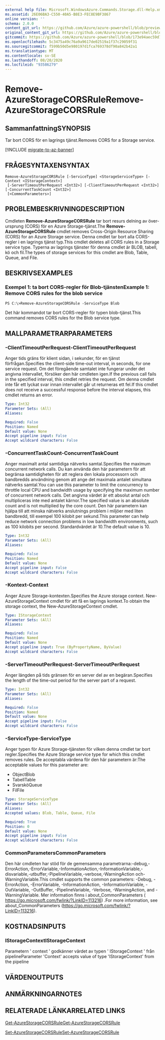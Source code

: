 ```yaml
---
external help file: Microsoft.WindowsAzure.Commands.Storage.dll-Help.xml
ms.assetid: 26E06BA3-C550-40A5-B8E3-FEC8E9BF3867
online version: ''
schema: 2.0.0
content_git_url: https://github.com/Azure/azure-powershell/blob/preview/src/Storage/Commands.Storage/help/Remove-AzureStorageCORSRule.md
original_content_git_url: https://github.com/Azure/azure-powershell/blob/preview/src/Storage/Commands.Storage/help/Remove-AzureStorageCORSRule.md
gitcommit: https://github.com/Azure/azure-powershell/blob/173e94aec59d7f539b72e43e90e5e7f8ba5f62bc
ms.openlocfilehash: 5c3475a49c76a9a9617de02519a1f37c29059f31
ms.sourcegitcommit: f599b50d5e980197d1fca769378df90a842b42a1
ms.translationtype: MT
ms.contentlocale: sv-SE
ms.lasthandoff: 08/20/2020
ms.locfileid: "93586279"
---
```

# <span data-ttu-id="da218-101">Remove-AzureStorageCORSRule</span><span class="sxs-lookup"><span data-stu-id="da218-101">Remove-AzureStorageCORSRule</span></span>

## <span data-ttu-id="da218-102">Sammanfattning</span><span class="sxs-lookup"><span data-stu-id="da218-102">SYNOPSIS</span></span>
<span data-ttu-id="da218-103">Tar bort CORS för en lagrings tjänst.</span><span class="sxs-lookup"><span data-stu-id="da218-103">Removes CORS for a Storage service.</span></span>

[!INCLUDE [migrate-to-az-banner](../../includes/migrate-to-az-banner.md)]

## <span data-ttu-id="da218-104">FRÅGESYNTAXEN</span><span class="sxs-lookup"><span data-stu-id="da218-104">SYNTAX</span></span>

```
Remove-AzureStorageCORSRule [-ServiceType] <StorageServiceType> [-Context <IStorageContext>]
 [-ServerTimeoutPerRequest <Int32>] [-ClientTimeoutPerRequest <Int32>] [-ConcurrentTaskCount <Int32>]
 [<CommonParameters>]
```

## <span data-ttu-id="da218-105">PROBLEMBESKRIVNING</span><span class="sxs-lookup"><span data-stu-id="da218-105">DESCRIPTION</span></span>
<span data-ttu-id="da218-106">Cmdleten **Remove-AzureStorageCORSRule** tar bort resurs delning av över-ursprung (CORS) för en Azure Storage-tjänst.</span><span class="sxs-lookup"><span data-stu-id="da218-106">The **Remove-AzureStorageCORSRule** cmdlet removes Cross-Origin Resource Sharing (CORS) for an Azure Storage service.</span></span>
<span data-ttu-id="da218-107">Denna cmdlet tar bort alla CORS-regler i en lagrings tjänst typ.</span><span class="sxs-lookup"><span data-stu-id="da218-107">This cmdlet deletes all CORS rules in a Storage service type.</span></span>
<span data-ttu-id="da218-108">Typerna av lagrings tjänster för denna cmdlet är BLOB, tabell, kö och fil.</span><span class="sxs-lookup"><span data-stu-id="da218-108">The types of storage services for this cmdlet are Blob, Table, Queue, and File.</span></span>

## <span data-ttu-id="da218-109">BESKRIVS</span><span class="sxs-lookup"><span data-stu-id="da218-109">EXAMPLES</span></span>

### <span data-ttu-id="da218-110">Exempel 1: ta bort CORS-regler för Blob-tjänsten</span><span class="sxs-lookup"><span data-stu-id="da218-110">Example 1: Remove CORS rules for the blob service</span></span>
```
PS C:\>Remove-AzureStorageCORSRule -ServiceType Blob
```

<span data-ttu-id="da218-111">Det här kommandot tar bort CORS-regler för typen blob-tjänst.</span><span class="sxs-lookup"><span data-stu-id="da218-111">This command removes CORS rules for the Blob service type.</span></span>

## <span data-ttu-id="da218-112">MALLPARAMETRAR</span><span class="sxs-lookup"><span data-stu-id="da218-112">PARAMETERS</span></span>

### <span data-ttu-id="da218-113">-ClientTimeoutPerRequest</span><span class="sxs-lookup"><span data-stu-id="da218-113">-ClientTimeoutPerRequest</span></span>
<span data-ttu-id="da218-114">Anger tids gräns för klient sidan, i sekunder, för en tjänst förfrågan.</span><span class="sxs-lookup"><span data-stu-id="da218-114">Specifies the client-side time-out interval, in seconds, for one service request.</span></span>
<span data-ttu-id="da218-115">Om det föregående samtalet inte fungerar under det angivna intervallet, försöker den här cmdleten igen.</span><span class="sxs-lookup"><span data-stu-id="da218-115">If the previous call fails in the specified interval, this cmdlet retries the request.</span></span>
<span data-ttu-id="da218-116">Om denna cmdlet inte får ett lyckat svar innan intervallet går ut returneras ett fel.</span><span class="sxs-lookup"><span data-stu-id="da218-116">If this cmdlet does not receive a successful response before the interval elapses, this cmdlet returns an error.</span></span>

```yaml
Type: Int32
Parameter Sets: (All)
Aliases: 

Required: False
Position: Named
Default value: None
Accept pipeline input: False
Accept wildcard characters: False
```

### <span data-ttu-id="da218-117">-ConcurrentTaskCount</span><span class="sxs-lookup"><span data-stu-id="da218-117">-ConcurrentTaskCount</span></span>
<span data-ttu-id="da218-118">Anger maximalt antal samtidiga nätverks samtal.</span><span class="sxs-lookup"><span data-stu-id="da218-118">Specifies the maximum concurrent network calls.</span></span>
<span data-ttu-id="da218-119">Du kan använda den här parametern för att begränsa samtidigheten för att reglera den lokala processorn och bandbredds användning genom att ange det maximala antalet simultana nätverks samtal.</span><span class="sxs-lookup"><span data-stu-id="da218-119">You can use this parameter to limit the concurrency to throttle local CPU and bandwidth usage by specifying the maximum number of concurrent network calls.</span></span>
<span data-ttu-id="da218-120">Det angivna värdet är ett absolut antal och multipliceras inte med antalet kärnor.</span><span class="sxs-lookup"><span data-stu-id="da218-120">The specified value is an absolute count and is not multiplied by the core count.</span></span>
<span data-ttu-id="da218-121">Den här parametern kan hjälpa till att minska nätverks anslutnings problem i miljöer med liten bandbredd, till exempel 100 kilobit per sekund.</span><span class="sxs-lookup"><span data-stu-id="da218-121">This parameter can help reduce network connection problems in low bandwidth environments, such as 100 kilobits per second.</span></span>
<span data-ttu-id="da218-122">Standardvärdet är 10.</span><span class="sxs-lookup"><span data-stu-id="da218-122">The default value is 10.</span></span>

```yaml
Type: Int32
Parameter Sets: (All)
Aliases: 

Required: False
Position: Named
Default value: None
Accept pipeline input: False
Accept wildcard characters: False
```

### <span data-ttu-id="da218-123">-Kontext</span><span class="sxs-lookup"><span data-stu-id="da218-123">-Context</span></span>
<span data-ttu-id="da218-124">Anger Azure Storage-kontexten.</span><span class="sxs-lookup"><span data-stu-id="da218-124">Specifies the Azure storage context.</span></span>
<span data-ttu-id="da218-125">New-AzureStorageContext cmdlet för att få en lagrings kontext.</span><span class="sxs-lookup"><span data-stu-id="da218-125">To obtain the storage context, the New-AzureStorageContext cmdlet.</span></span>

```yaml
Type: IStorageContext
Parameter Sets: (All)
Aliases: 

Required: False
Position: Named
Default value: None
Accept pipeline input: True (ByPropertyName, ByValue)
Accept wildcard characters: False
```

### <span data-ttu-id="da218-126">-ServerTimeoutPerRequest</span><span class="sxs-lookup"><span data-stu-id="da218-126">-ServerTimeoutPerRequest</span></span>
<span data-ttu-id="da218-127">Anger längden på tids gränsen för en server del av en begäran.</span><span class="sxs-lookup"><span data-stu-id="da218-127">Specifies the length of the time-out period for the server part of a request.</span></span>

```yaml
Type: Int32
Parameter Sets: (All)
Aliases: 

Required: False
Position: Named
Default value: None
Accept pipeline input: False
Accept wildcard characters: False
```

### <span data-ttu-id="da218-128">-ServiceType</span><span class="sxs-lookup"><span data-stu-id="da218-128">-ServiceType</span></span>
<span data-ttu-id="da218-129">Anger typen för Azure Storage-tjänsten för vilken denna cmdlet tar bort regler.</span><span class="sxs-lookup"><span data-stu-id="da218-129">Specifies the Azure Storage service type for which this cmdlet removes rules.</span></span>
<span data-ttu-id="da218-130">De acceptabla värdena för den här parametern är:</span><span class="sxs-lookup"><span data-stu-id="da218-130">The acceptable values for this parameter are:</span></span>

- <span data-ttu-id="da218-131">Object</span><span class="sxs-lookup"><span data-stu-id="da218-131">Blob</span></span> 
- <span data-ttu-id="da218-132">Tabell</span><span class="sxs-lookup"><span data-stu-id="da218-132">Table</span></span> 
- <span data-ttu-id="da218-133">Svarskö</span><span class="sxs-lookup"><span data-stu-id="da218-133">Queue</span></span> 
- <span data-ttu-id="da218-134">Fil</span><span class="sxs-lookup"><span data-stu-id="da218-134">File</span></span>

```yaml
Type: StorageServiceType
Parameter Sets: (All)
Aliases: 
Accepted values: Blob, Table, Queue, File

Required: True
Position: 0
Default value: None
Accept pipeline input: False
Accept wildcard characters: False
```

### <span data-ttu-id="da218-135">CommonParameters</span><span class="sxs-lookup"><span data-stu-id="da218-135">CommonParameters</span></span>
<span data-ttu-id="da218-136">Den här cmdleten har stöd för de gemensamma parametrarna:-debug,-ErrorAction,-ErrorVariable,-InformationAction,-InformationVariable,-disvariable,-utbuffer,-PipelineVariable,-verbose,-WarningAction och-WarningVariable.</span><span class="sxs-lookup"><span data-stu-id="da218-136">This cmdlet supports the common parameters: -Debug, -ErrorAction, -ErrorVariable, -InformationAction, -InformationVariable, -OutVariable, -OutBuffer, -PipelineVariable, -Verbose, -WarningAction, and -WarningVariable.</span></span> <span data-ttu-id="da218-137">Mer information finns i about_CommonParameters ( https://go.microsoft.com/fwlink/?LinkID=113216) .</span><span class="sxs-lookup"><span data-stu-id="da218-137">For more information, see about_CommonParameters (https://go.microsoft.com/fwlink/?LinkID=113216).</span></span>

## <span data-ttu-id="da218-138">KOSTNADS</span><span class="sxs-lookup"><span data-stu-id="da218-138">INPUTS</span></span>

### <span data-ttu-id="da218-139">IStorageContext</span><span class="sxs-lookup"><span data-stu-id="da218-139">IStorageContext</span></span>

<span data-ttu-id="da218-140">Parametern ' context ' godkänner värdet av typen ' IStorageContext ' från pipeline</span><span class="sxs-lookup"><span data-stu-id="da218-140">Parameter 'Context' accepts value of type 'IStorageContext' from the pipeline</span></span>

## <span data-ttu-id="da218-141">VÄRDEN</span><span class="sxs-lookup"><span data-stu-id="da218-141">OUTPUTS</span></span>

## <span data-ttu-id="da218-142">ANMÄRKNINGAR</span><span class="sxs-lookup"><span data-stu-id="da218-142">NOTES</span></span>

## <span data-ttu-id="da218-143">RELATERADE LÄNKAR</span><span class="sxs-lookup"><span data-stu-id="da218-143">RELATED LINKS</span></span>

[<span data-ttu-id="da218-144">Get-AzureStorageCORSRule</span><span class="sxs-lookup"><span data-stu-id="da218-144">Get-AzureStorageCORSRule</span></span>](./Get-AzureStorageCORSRule.md)

[<span data-ttu-id="da218-145">Set-AzureStorageCORSRule</span><span class="sxs-lookup"><span data-stu-id="da218-145">Set-AzureStorageCORSRule</span></span>](./Set-AzureStorageCORSRule.md)


